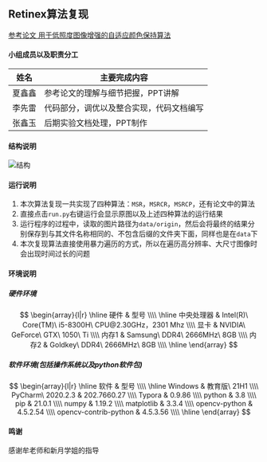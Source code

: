 ## Retinex算法复现
[参考论文 用于低照度图像增强的自适应颜色保持算法](http://cea.ceaj.org/CN/Y2019/V55/I24/190)

#### 小组成员以及职责分工

| 姓名   | 主要完成内容                             |
| ------ | ---------------------------------------- |
| 夏鑫鑫 | 参考论文的理解与细节把握，PPT讲解        |
| 李先雷 | 代码部分，调优以及整合实现，代码文档编写 |
| 张鑫玉 | 后期实验文档处理，PPT制作                |

#### 结构说明

![结构](https://gitee.com/QingShanxl/pictures/raw/master/img/image-20211127005550974.png)

#### 运行说明

1. 本次算法复现一共实现了四种算法：`MSR`，`MSRCR`，`MSRCP`，还有论文中的算法
2. 直接点击`run.py`右键运行会显示原图以及上述四种算法的运行结果
3. 运行程序的过程中，读取的图片路径为`data/origin`，然后会将最终的结果分别保存到与其文件名称相同的、不包含后缀的文件夹下面，同样也是在`data`下
4. 本次复现算法直接使用暴力遍历的方式，所以在遍历高分辨率、大尺寸图像时会出现时间过长的问题

#### 环境说明

##### 硬件环境

$$
\begin{array}{l|r}
\hline
硬件 & 型号 \\\\
\hline
中央处理器 & Intel(R)\ Core(TM)\ i5-8300H\ CPU@2.30GHz，2301 Mhz \\\\
显卡 & NVIDIA\ GeForce\ GTX\ 1050\ Ti \\\\
内存1 & Samsung\ DDR4\ 2666MHz\ 8GB \\\\
内存2 & Goldkey\ DDR4\ 2666MHz\ 8GB \\\\
\hline
\end{array}
$$

##### 软件环境(包括操作系统以及python软件包)

$$
\begin{array}{l|r}
\hline
软件 & 型号 \\\\
\hline
Windows & 教育版\ 21H1 \\\\
PyCharm\ 2020.2.3 & 202.7660.27 \\\\
Typora & 0.9.86 \\\\
python & 3.8 \\\\
pip & 21.0.1 \\\\
numpy & 1.19.2 \\\\ 
matplotlib & 3.3.4 \\\\
opencv-python & 4.5.2.54 \\\\
opencv-contrib-python & 4.5.3.56 \\\\
\hline
\end{array}
$$

#### 鸣谢

感谢牟老师和新月学姐的指导

